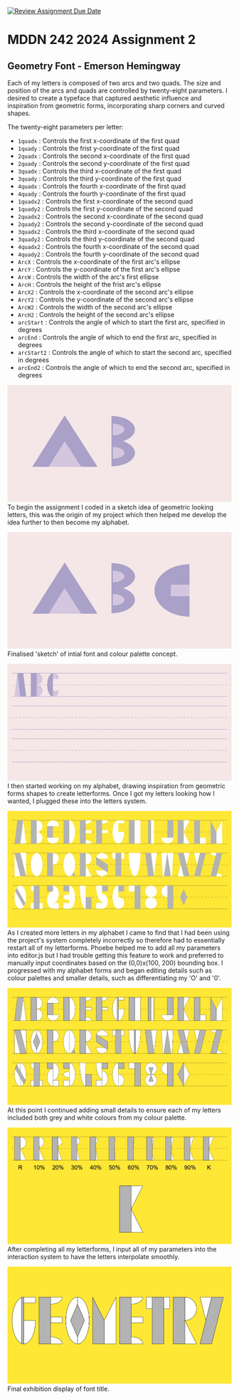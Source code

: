 [![Review Assignment Due Date](https://classroom.github.com/assets/deadline-readme-button-24ddc0f5d75046c5622901739e7c5dd533143b0c8e959d652212380cedb1ea36.svg)](https://classroom.github.com/a/xQz3oEP8)
# MDDN 242 2024 Assignment 2
## Geometry Font - Emerson Hemingway

Each of my letters is composed of two arcs and two quads. The size and position of the arcs and quads are controlled by twenty-eight parameters. I desired to create a typeface that captured aesthetic influence and inspiration from geometric forms, incorporating sharp corners and curved shapes. 

The twenty-eight parameters per letter:
  * `1quadx` : Controls the first x-coordinate of the first quad
  * `1quady` : Controls the frist y-coordinate of the first quad
  * `2quadx` : Controls the second x-coordinate of the first quad
  * `2quady` : Controls the second y-coordinate of the first quad
  * `3quadx` : Controls the third x-coordinate of the first quad
  * `3quady` : Controls the third y-coordinate of the first quad
  * `4quadx` : Controls the fourth x-coordinate of the first quad
  * `4quady` : Controls the fourth y-coordinate of the first quad
  * `1quadx2` : Controls the first x-coordinate of the second quad
  * `1quady2` : Controls the first y-coordinate of the second quad
  * `2quadx2` : Controls the second x-coordinate of the second quad
  * `2quady2` : Controls the second y-coordinate of the second quad
  * `3quadx2` : Controls the third x-coordinate of the second quad
  * `3quady2` : Controls the third y-coordinate of the second quad
  * `4quadx2` : Controls the fourth x-coordinate of the second quad
  * `4quady2` : Controls the fourth y-coordinate of the second quad
  * `ArcX` : Controls the x-coordinate of the first arc's ellipse
  * `ArcY` : Controls the y-coordinate of the first arc's ellipse
  * `ArcW` : Controls the width of the arc's first ellipse
  * `ArcH` : Controls the height of the frist arc's ellipse
  * `ArcX2` : Controls the x-coordinate of the second arc's ellipse
  * `ArcY2` : Controls the y-coordinate of the second arc's ellipse
  * `ArcW2` : Controls the width of the second arc's ellipse
  * `ArcH2` : Controls the height of the second arc's ellipse
  * `arcStart` : Controls the angle of which to start the first arc, specified in degrees
  * `arcEnd` : Controls the angle of which to end the first arc, specified in degrees
  * `arcStart2` : Controls the angle of which to start the second arc, specified in degrees
  * `arcEnd2` : Controls the angle of which to end the second arc, specified in degrees

![alt text](<preview (1).jpg>)
To begin the assignment I coded in a sketch idea of geometric looking letters, this was the origin of my project which then helped me develop the idea further to then become my alphabet.

![alt text](<preview (10).jpg>)
Finalised 'sketch' of intial font and colour palette concept.

![alt text](<preview (2).jpg>)
I then started working on my alphabet, drawing inspiration from geometric forms shapes to create letterforms. Once I got my letters looking how I wanted, I plugged these into the letters system.

![alt text](<preview (5).jpg>)
As I created more letters in my alphabet I came to find that I had been using the project's system completely incorrectly so therefore had to essentially restart all of my letterforms. Phoebe helped me to add all my parameters into editor.js but I had trouble getting this feature to work and preferred to manually input coordinates based on the (0,0)x(100, 200) bounding box. I progressed with my alphabet forms and began editing details such as colour palettes and smaller details, such as differentiating my 'O' and '0'.

![alt text](<preview (8).jpg>)
At this point I continued adding small details to ensure each of my letters included both grey and white colours from my colour palette.

![alt text](<preview (9).jpg>)
After completing all my letterforms, I input all of my parameters into the interaction system to have the letters interpolate smoothly.

![alt text](<preview.jpg>)
Final exhibition display of font title.